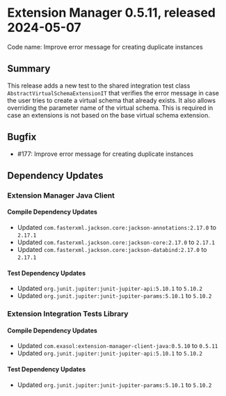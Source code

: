 # Extension Manager 0.5.11, released 2024-05-07

Code name: Improve error message for creating duplicate instances

## Summary

This release adds a new test to the shared integration test class `AbstractVirtualSchemaExtensionIT` that verifies the error message in case the user tries to create a virtual schema that already exists. It also allows overriding the parameter name of the virtual schema. This is required in case an extensions is not based on the base virtual schema extension.

## Bugfix

* #177: Improve error message for creating duplicate instances

## Dependency Updates

### Extension Manager Java Client

#### Compile Dependency Updates

* Updated `com.fasterxml.jackson.core:jackson-annotations:2.17.0` to `2.17.1`
* Updated `com.fasterxml.jackson.core:jackson-core:2.17.0` to `2.17.1`
* Updated `com.fasterxml.jackson.core:jackson-databind:2.17.0` to `2.17.1`

#### Test Dependency Updates

* Updated `org.junit.jupiter:junit-jupiter-api:5.10.1` to `5.10.2`
* Updated `org.junit.jupiter:junit-jupiter-params:5.10.1` to `5.10.2`

### Extension Integration Tests Library

#### Compile Dependency Updates

* Updated `com.exasol:extension-manager-client-java:0.5.10` to `0.5.11`
* Updated `org.junit.jupiter:junit-jupiter-api:5.10.1` to `5.10.2`

#### Test Dependency Updates

* Updated `org.junit.jupiter:junit-jupiter-params:5.10.1` to `5.10.2`
